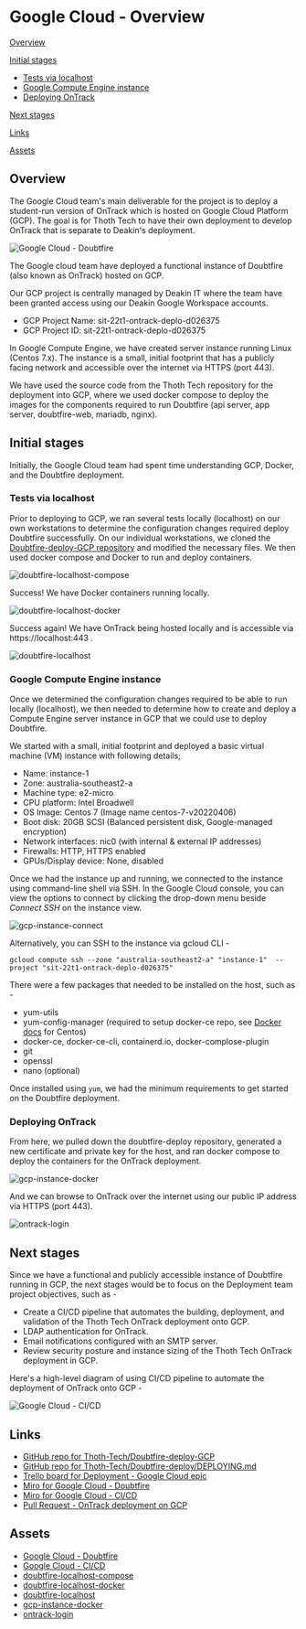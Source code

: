 # Google Cloud - Overview

[Overview](#overview)

[Initial stages](#initial-stages)

- [Tests via localhost](#tests-via-localhost)
- [Google Compute Engine instance](#google-compute-engine-instance)
- [Deploying OnTrack](#deploying-ontrack)

[Next stages](#next-stages)

[Links](#links)

[Assets](#assets)

## Overview

The Google Cloud team's main deliverable for the project is to deploy a student-run version of
OnTrack which is hosted on Google Cloud Platform (GCP). The goal is for Thoth Tech to have their own
deployment to develop OnTrack that is separate to Deakin's deployment.

![Google Cloud - Doubtfire](https://github.com/thoth-tech/documentation/tree/main/docs/OnTrack/Deployment/Google%20Cloud/assets/GoogleCloud_Doubtfire.jpg "Google Cloud - Doubtfire")

The Google cloud team have deployed a functional instance of Doubtfire (also known as OnTrack)
hosted on GCP.

Our GCP project is centrally managed by Deakin IT where the team have been granted access using our
Deakin Google Workspace accounts.

- GCP Project Name: sit-22t1-ontrack-deplo-d026375
- GCP Project ID: sit-22t1-ontrack-deplo-d026375

In Google Compute Engine, we have created server instance running Linux (Centos 7.x). The instance
is a small, initial footprint that has a publicly facing network and accessible over the internet
via HTTPS (port 443).

We have used the source code from the Thoth Tech repository for the deployment into GCP, where we
used docker compose to deploy the images for the components required to run Doubtfire (api server,
app server, doubtfire-web, mariadb, nginx).

## Initial stages

Initially, the Google Cloud team had spent time understanding GCP, Docker, and the Doubtfire
deployment.

### Tests via localhost

Prior to deploying to GCP, we ran several tests locally (localhost) on our own workstations to
determine the configuration changes required deploy Doubtfire successfully. On our individual
workstations, we cloned the
[Doubtfire-deploy-GCP repository](https://github.com/thoth-tech/doubtfire-deploy-GCP) and modified
the necessary files. We then used docker compose and Docker to run and deploy containers.

![doubtfire-localhost-compose](assets/doubtfire-localhost-compose.png "docker compose output")

Success! We have Docker containers running locally.

![doubtfire-localhost-docker](assets/doubtfire-localhost-docker.png "Docker containers running")

Success again! We have OnTrack being hosted locally and is accessible via https://localhost:443 .

![doubtfire-localhost](assets/doubtfire-localhost.png "Doubtfire running on localhost")

### Google Compute Engine instance

Once we determined the configuration changes required to be able to run locally (localhost), we then
needed to determine how to create and deploy a Compute Engine server instance in GCP that we could
use to deploy Doubtfire.

We started with a small, initial footprint and deployed a basic virtual machine (VM) instance with
following details;

- Name: instance-1
- Zone: australia-southeast2-a
- Machine type: e2-micro
- CPU platform: Intel Broadwell
- OS Image: Centos 7 (Image name centos-7-v20220406)
- Boot disk: 20GB SCSI (Balanced persistent disk, Google-managed encryption)
- Network interfaces: nic0 (with internal & external IP addresses)
- Firewalls: HTTP, HTTPS enabled
- GPUs/Display device: None, disabled

Once we had the instance up and running, we connected to the instance using command-line shell via
SSH. In the Google Cloud console, you can view the options to connect by clicking the drop-down menu
beside _Connect SSH_ on the instance view.

![gcp-instance-connect](assets/gcp-instance-connect.png "Instance connection options")

Alternatively, you can SSH to the instance via gcloud CLI -

```shell
gcloud compute ssh --zone "australia-southeast2-a" "instance-1"  --project "sit-22t1-ontrack-deplo-d026375"
```

There were a few packages that needed to be installed on the host, such as -

- yum-utils
- yum-config-manager (required to setup docker-ce repo, see
  [Docker docs](https://docs.docker.com/engine/install/centos/) for Centos)
- docker-ce, docker-ce-cli, containerd.io, docker-complose-plugin
- git
- openssl
- nano (optional)

Once installed using `yum`, we had the minimum requirements to get started on the Doubtfire
deployment.

### Deploying OnTrack

From here, we pulled down the doubtfire-deploy repository, generated a new certificate and private
key for the host, and ran docker compose to deploy the containers for the OnTrack deployment.

![gcp-instance-docker](assets/gcp-instance-docker.png "Instance running docker containers")

And we can browse to OnTrack over the internet using our public IP address via HTTPS (port 443).

![ontrack-login](assets/ontrack-login.png "OnTrack Login")

## Next stages

Since we have a functional and publicly accessible instance of Doubtfire running in GCP, the next
stages would be to focus on the Deployment team project objectives, such as -

- Create a CI/CD pipeline that automates the building, deployment, and validation of the Thoth Tech
  OnTrack deployment onto GCP.
- LDAP authentication for OnTrack.
- Email notifications configured with an SMTP server.
- Review security posture and instance sizing of the Thoth Tech OnTrack deployment in GCP.

Here's a high-level diagram of using CI/CD pipeline to automate the deployment of OnTrack onto GCP -

![Google Cloud - CI/CD](assets/GoogleCloud_CICD.jpg "Google Cloud - CICD")

## Links

- [GitHub repo for Thoth-Tech/Doubtfire-deploy-GCP](https://github.com/thoth-tech/doubtfire-deploy-GCP)
- [GitHub repo for Thoth-Tech/Doubtfire-deploy/DEPLOYING.md](https://github.com/thoth-tech/doubtfire-deploy/blob/main/DEPLOYING.md)
- [Trello board for Deployment - Google Cloud epic](https://trello.com/b/dI1yx9A1/deployment)
- [Miro for Google Cloud - Doubtfire](https://miro.com/app/board/uXjVO0h8ZSE=/?share_link_id=62396987373)
- [Miro for Google Cloud - CI/CD](https://miro.com/app/board/uXjVO64xoQw=/?share_link_id=57734801709)
- [Pull Request - OnTrack deployment on GCP](https://github.com/thoth-tech/doubtfire-deploy-GCP/pull/5)

## Assets

- [Google Cloud - Doubtfire](https://github.com/thoth-tech/documentation/tree/main/docs/OnTrack/Deployment/Google%20Cloud/assets/GoogleCloud_Doubtfire.jpg)
- [Google Cloud - CI/CD](https://github.com/thoth-tech/documentation/tree/main/docs/OnTrack/Deployment/Google%20Cloud/assets/GoogleCloud_CICD.jpg)
- [doubtfire-localhost-compose](https://github.com/thoth-tech/documentation/tree/main/docs/OnTrack/Deployment/Google%20Cloud/assets/doubtfire-localhost-compose.png)
- [doubtfire-localhost-docker](https://github.com/thoth-tech/documentation/tree/main/docs/OnTrack/Deployment/Google%20Cloud/assets/doubtfire-localhost-docker.png)
- [doubtfire-localhost](https://github.com/thoth-tech/documentation/tree/main/docs/OnTrack/Deployment/Google%20Cloud/assets/doubtfire-localhost.png)
- [gcp-instance-docker](https://github.com/thoth-tech/documentation/tree/main/docs/OnTrack/Deployment/Google%20Cloud/assets/gcp-instance-docker.png "Instance running docker containers")
- [ontrack-login](https://github.com/thoth-tech/documentation/tree/main/docs/OnTrack/Deployment/Google%20Cloud/assets/ontrack-login.png "OnTrack Login")
